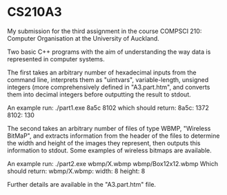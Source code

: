 # CS210A3

My submission for the third assignment in the course COMPSCI 210: Computer Organisation at the University of Auckland.

Two basic C++ programs with the aim of understanding the way data is represented in computer systems.

The first takes an arbitrary number of hexadecimal inputs from the command line, interprets them as "uintvars", variable-length, unsigned integers (more comprehensively defined in "A3.part.htm", and converts them into decimal integers before outputting the result to stdout.

An example run:
    ./part1.exe 8a5c 8102
which should return:
    8a5c:   1372
    8102:   130

The second takes an arbitrary number of files of type WBMP, "Wireless BitMaP", and extracts information from the header of the files to determine the width and height of the images they represent, then outputs this information to stdout. Some examples of wireless bitmaps are available.

An example run:
    ./part2.exe wbmp/X.wbmp wbmp/Box12x12.wbmp
Which should return:
    wbmp/X.wbmp:
        width: 8
        height: 8

Further details are available in the "A3.part.htm" file.

